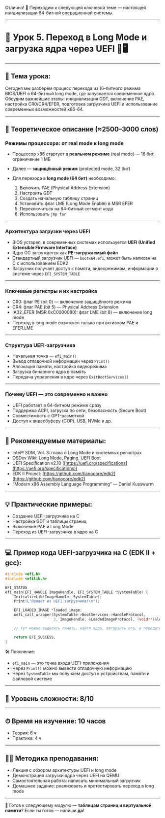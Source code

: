 Отлично! 🚀 Переходим к следующей ключевой теме — настоящей инициализации 64-битной операционной системы.

---

# 🔹 Урок 5. Переход в Long Mode и загрузка ядра через UEFI 🧬🖥️

---

## 🧩 Тема урока:

Сегодня мы разберём процесс перехода из 16-битного режима BIOS/UEFI в 64-битный long mode, где запускается современное ядро. Обсудим важнейшие этапы: инициализация GDT, включение PAE, настройка CR0/CR4/EFER, подготовка загрузчика UEFI и использование современных возможностей x86-64.

---

## 🧠 Теоретическое описание (≈2500–3000 слов)

### Режимы процессора: от real mode к long mode

* Процессор x86 стартует в **реальном режиме** (real mode) — 16 бит, ограничение 1 МБ
* Далее — **защищённый режим** (protected mode, 32 бит)
* Для перехода в **long mode (64 бит)** необходимо:

  1. Включить PAE (Physical Address Extension)
  2. Настроить GDT
  3. Создать начальную таблицу страниц
  4. Установить флаг LME (Long Mode Enable) в MSR EFER
  5. Переключиться на 64-битный сегмент кода
  6. Использовать `jmp far`

---

### Архитектура загрузки через UEFI

* BIOS устарел, в современных системах используется **UEFI (Unified Extensible Firmware Interface)**
* Ядро ОС загружается как **PE-загружаемый файл**
* Стандартный загрузчик UEFI — `bootx64.efi`, может быть написан на C с использованием EDK2
* Загрузчик получает доступ к памяти, видеорежимам, информации о системе через `EFI_SYSTEM_TABLE`

---

### Ключевые регистры и их настройка

* CR0: флаг PE (bit 0) — включение защищённого режима
* CR4: флаг PAE (bit 5) — Physical Address Extension
* IA32\_EFER (MSR 0xC0000080): флаг LME (bit 8) — включение long mode
* Переход в long mode возможен только при активном PAE и EFER.LME

---

### Структура UEFI-загрузчика

* Начальная точка — `efi_main()`
* Вывод отладочной информации через `Print()`
* Аллокация памяти, настройка видеорежима
* Загрузка бинарного ядра в память
* Передача управления в ядро через `ExitBootServices()`

---

### Почему UEFI — это современно и важно

* UEFI работает в 64-битном режиме сразу
* Поддержка ACPI, загрузка по сети, безопасность (Secure Boot)
* Совместимость с GPT-разметкой
* Доступ к видеобуферу (GOP), USB, NVMe и др.

---

## 📘 Рекомендуемые материалы:

* Intel® SDM, Vol. 3: глава о Long Mode и системных регистрах
* OSDev Wiki: Long Mode, Paging, UEFI Boot
* UEFI Specification v2.10 ([https://uefi.org/specifications](https://uefi.org/specifications))
* EDK II Project: [https://github.com/tianocore/edk2](https://github.com/tianocore/edk2)
* “Modern x86 Assembly Language Programming” — Daniel Kusswurm

---

## 💡 Практические примеры:

* Создание UEFI-загрузчика на C
* Настройка GDT и таблицы страниц
* Включение PAE и Long Mode
* Переход из UEFI-загрузчика в ядро на C

---

## 💻 Пример кода UEFI-загрузчика на C (EDK II + gcc):

```c
#include <efi.h>
#include <efilib.h>

EFI_STATUS
efi_main(EFI_HANDLE ImageHandle, EFI_SYSTEM_TABLE *SystemTable) {
    InitializeLib(ImageHandle, SystemTable);
    Print(L"Привет из UEFI загрузчика!\n");

    EFI_LOADED_IMAGE *loaded_image;
    uefi_call_wrapper(SystemTable->BootServices->HandleProtocol,
                      3, ImageHandle, &LoadedImageProtocol, (void**)&loaded_image);

    // Тут можно выделить память, найти ядро, загрузить его, и передать управление

    return EFI_SUCCESS;
}
```

🛠 Пояснение:

* `efi_main` — это точка входа UEFI-приложения
* Через `Print()` можно вывести отладочную информацию
* Через `SystemTable` мы получаем доступ к устройствам, памяти и файловой системе

---

## 🧠 Уровень сложности: 8/10

---

## ⏱ Время на изучение: 10 часов

* Теория: 6 ч
* Практика: 4 ч

---

## 🧑‍🏫 Методика преподавания:

* Лекция с обзором архитектуры UEFI и long mode
* Демонстрация загрузки ядра через UEFI на QEMU
* Самостоятельная работа: написать минимальный загрузчик
* Домашнее задание: реализовать и протестировать переход в long mode

---

🎯 Готов к следующему модулю — **таблицам страниц и виртуальной памяти**?
Если ты готов — напиши **да**!
